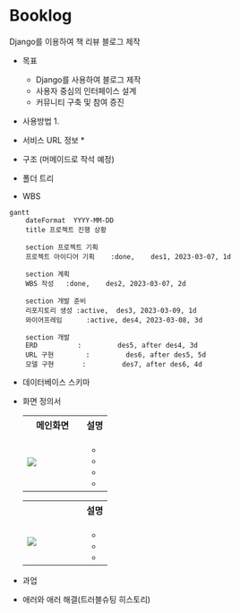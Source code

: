 # Booklog
Django를 이용하여 책 리뷰 블로그 제작

* 목표
    * Django를 사용하여 블로그 제작
    * 사용자 중심의 인터페이스 설계
    * 커뮤니티 구축 및 참여 증진

* 사용방법
    1.

* 서비스 URL 정보
    *

* 구조
  (머메이드로 작석 예정)


* 폴더 트리

  
* WBS
```mermaid
gantt
    dateFormat  YYYY-MM-DD
    title 프로젝트 진행 상황

    section 프로젝트 기획
    프로젝트 아이디어 기획    :done,    des1, 2023-03-07, 1d
    
    section 계획
    WBS 작성   :done,    des2, 2023-03-07, 2d
    
    section 개발 준비
    리포지토리 생성 :active,  des3, 2023-03-09, 1d
    와이어프레임      :active, des4, 2023-03-08, 3d
    
    section 개발
    ERD          :         des5, after des4, 3d
    URL 구현        :         des6, after des5, 5d
    모델 구현       :         des7, after des6, 4d

```

* 데이터베이스 스키마

    

* 화면 정의서
    <table>
        <tr>
            <th>메인화면</th>
            <th>설명</th>
        </tr>
        <tr>
            <td width="70%">
                <img src="readme_img/Blog.jpg">
            </td>
            <td>
                <ul>
                    <li></li>
                    <li></li>
                    <li></li>
                    <li></li>
                </ul>
            </td>
        </tr>
    </table>
    <table>
        <tr>
            <th></th>
            <th>설명</th>
        </tr>
        <tr width="70%">
            <td width="70%">
                <img src="readme_img/Blog_posts.jpg">
            </td>
            <td>
                <ul>
                    <li></li>
                    <li></li>
                    <li></li>
                </ul>
            </td>
        </tr>
    </table>
    

* 과업
    
* 애러와 애러 해결(트러블슈팅 히스토리)
   
    
